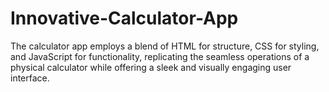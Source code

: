 # Innovative-Calculator-App
The calculator app employs a blend of HTML for structure, CSS for styling, and JavaScript for functionality, replicating the seamless operations of a physical calculator while offering a sleek and visually engaging user interface.
